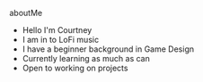 aboutMe

- Hello I'm Courtney
- I am in to LoFi music 
- I have a beginner background in Game Design 
- Currently learning as much as can
- Open to working on projects
